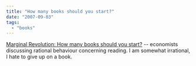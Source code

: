 ```yaml
---
title: "How many books should you start?"
date: "2007-09-03"
tags: 
  - "books"
---
```


[Marginal Revolution: How many books should you start?](http://www.marginalrevolution.com/marginalrevolution/2007/09/how-many-books-.html "Marginal Revolution: How many books should you start?") -- economists discussing rational behaviour concerning reading. I am somewhat irrational, I hate to give up on a book.
